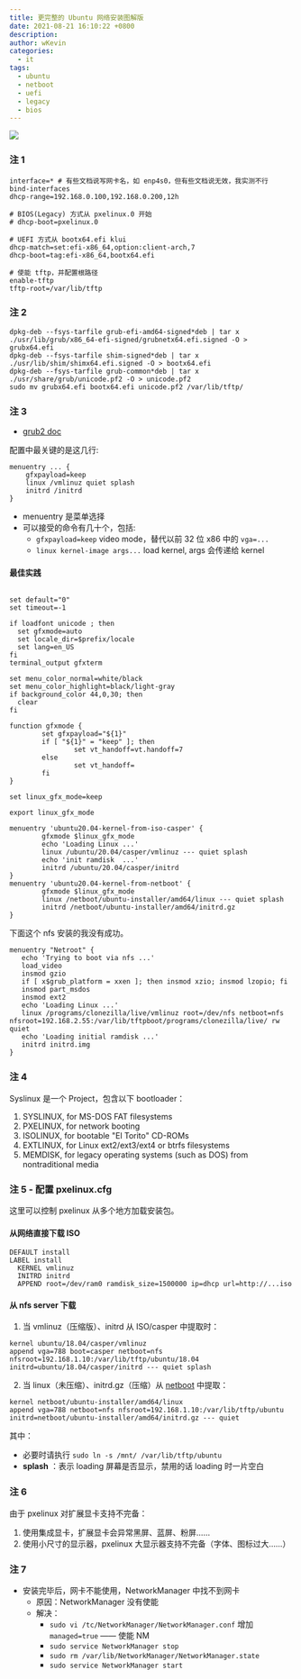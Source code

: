 ```yaml
---
title: 更完整的 Ubuntu 网络安装图解版
date: 2021-08-21 16:10:22 +0800
description:
author: wKevin
categories:
  - it
tags:
  - ubuntu
  - netboot
  - uefi
  - legacy
  - bios
---
```


![](/images/posts/2021-08-21-ubuntu.uefi.net.install/net.install.svg)

### 注 1

```
interface=* # 有些文档说写网卡名，如 enp4s0，但有些文档说无效，我实测不行
bind-interfaces
dhcp-range=192.168.0.100,192.168.0.200,12h

# BIOS(Legacy) 方式从 pxelinux.0 开始
# dhcp-boot=pxelinux.0

# UEFI 方式从 bootx64.efi klui
dhcp-match=set:efi-x86_64,option:client-arch,7
dhcp-boot=tag:efi-x86_64,bootx64.efi

# 使能 tftp，并配置根路径
enable-tftp
tftp-root=/var/lib/tftp
```

### 注 2

```
dpkg-deb --fsys-tarfile grub-efi-amd64-signed*deb | tar x ./usr/lib/grub/x86_64-efi-signed/grubnetx64.efi.signed -O > grubx64.efi
dpkg-deb --fsys-tarfile shim-signed*deb | tar x ./usr/lib/shim/shimx64.efi.signed -O > bootx64.efi
dpkg-deb --fsys-tarfile grub-common*deb | tar x ./usr/share/grub/unicode.pf2 -O > unicode.pf2
sudo mv grubx64.efi bootx64.efi unicode.pf2 /var/lib/tftp/
```

### 注 3

- [grub2 doc](https://www.gnu.org/software/grub/manual/grub/)

配置中最关键的是这几行:

```
menuentry ... {
    gfxpayload=keep
    linux /vmlinuz quiet splash
    initrd /initrd
}
```

- menuentry 是菜单选择
- 可以接受的命令有几十个，包括:
  - `gfxpayload=keep` video mode，替代以前 32 位 x86 中的 `vga=...`
  - `linux kernel-image args...` load kernel, args 会传递给 kernel

#### 最佳实践

```

set default="0"
set timeout=-1

if loadfont unicode ; then
  set gfxmode=auto
  set locale_dir=$prefix/locale
  set lang=en_US
fi
terminal_output gfxterm

set menu_color_normal=white/black
set menu_color_highlight=black/light-gray
if background_color 44,0,30; then
  clear
fi

function gfxmode {
        set gfxpayload="${1}"
        if [ "${1}" = "keep" ]; then
                set vt_handoff=vt.handoff=7
        else
                set vt_handoff=
        fi
}

set linux_gfx_mode=keep

export linux_gfx_mode

menuentry 'ubuntu20.04-kernel-from-iso-casper' {
        gfxmode $linux_gfx_mode
        echo 'Loading Linux ...'
        linux /ubuntu/20.04/casper/vmlinuz --- quiet splash
        echo 'init ramdisk  ...'
        initrd /ubuntu/20.04/casper/initrd
}
menuentry 'ubuntu20.04-kernel-from-netboot' {
        gfxmode $linux_gfx_mode
        linux /netboot/ubuntu-installer/amd64/linux --- quiet splash
        initrd /netboot/ubuntu-installer/amd64/initrd.gz
}
```

下面这个 nfs 安装的我没有成功。

```
menuentry "Netroot" {
   echo 'Trying to boot via nfs ...'
   load_video
   insmod gzio
   if [ x$grub_platform = xxen ]; then insmod xzio; insmod lzopio; fi
   insmod part_msdos
   insmod ext2
   echo 'Loading Linux ...'
   linux /programs/clonezilla/live/vmlinuz root=/dev/nfs netboot=nfs nfsroot=192.168.2.55:/var/lib/tftpboot/programs/clonezilla/live/ rw  quiet
   echo 'Loading initial ramdisk ...'
   initrd initrd.img
}
```

### 注 4

Syslinux 是一个 Project，包含以下 bootloader：

1. SYSLINUX, for MS-DOS FAT filesystems
2. PXELINUX, for network booting
3. ISOLINUX, for bootable "El Torito" CD-ROMs
4. EXTLINUX, for Linux ext2/ext3/ext4 or btrfs filesystems
5. MEMDISK, for legacy operating systems (such as DOS) from nontraditional media

### 注 5 - 配置 pxelinux.cfg

这里可以控制 pxelinux 从多个地方加载安装包。

#### 从网络直接下载 ISO

```
DEFAULT install
LABEL install
  KERNEL vmlinuz
  INITRD initrd
  APPEND root=/dev/ram0 ramdisk_size=1500000 ip=dhcp url=http://...iso
```

#### 从 nfs server 下载

1. 当 vmlinuz（压缩版）、initrd 从 ISO/casper 中提取时：

```
kernel ubuntu/18.04/casper/vmlinuz
append vga=788 boot=casper netboot=nfs nfsroot=192.168.1.10:/var/lib/tftp/ubuntu/18.04 initrd=ubuntu/18.04/casper/initrd --- quiet splash
```

2. 当 linux（未压缩）、initrd.gz（压缩）从 [netboot](http://mirrors.zte.com.cn/ubuntu/dists/[xenial|bionic|focal]/main/installer-[amd64|i386]/current/images/netboot/netboot.tar.gz) 中提取：

```
kernel netboot/ubuntu-installer/amd64/linux
append vga=788 netboot=nfs nfsroot=192.168.1.10:/var/lib/tftp/ubuntu initrd=netboot/ubuntu-installer/amd64/initrd.gz --- quiet
```

其中：

- 必要时请执行 `sudo ln -s /mnt/ /var/lib/tftp/ubuntu`
- **splash** ：表示 loading 屏幕是否显示，禁用的话 loading 时一片空白

### 注 6

由于 pxelinux 对扩展显卡支持不完备：

1. 使用集成显卡，扩展显卡会异常黑屏、蓝屏、粉屏……
2. 使用小尺寸的显示器，pxelinux 大显示器支持不完备（字体、图标过大……）

### 注 7

- 安装完毕后，网卡不能使用，NetworkManager 中找不到网卡
  - 原因：NetworkManager 没有使能
  - 解决：
    - `sudo vi /tc/NetworkManager/NetworkManager.conf` 增加 `managed=true` —— 使能 NM
    - `sudo service NetworkManager stop`
    - `sudo rm /var/lib/NetworkManager/NetworkManager.state`
    - `sudo service NetworkManager start`
